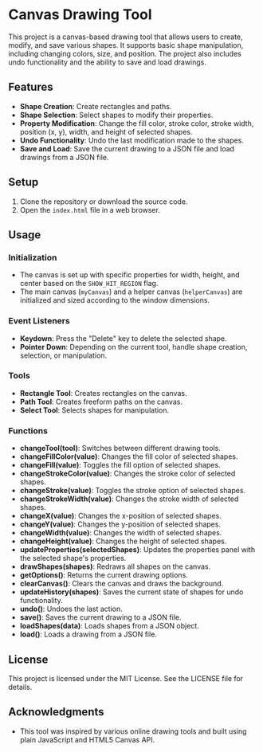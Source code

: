 # Canvas Drawing Tool

This project is a canvas-based drawing tool that allows users to create, modify, and save various shapes. It supports basic shape manipulation, including changing colors, size, and position. The project also includes undo functionality and the ability to save and load drawings.

## Features

- **Shape Creation**: Create rectangles and paths.
- **Shape Selection**: Select shapes to modify their properties.
- **Property Modification**: Change the fill color, stroke color, stroke width, position (x, y), width, and height of selected shapes.
- **Undo Functionality**: Undo the last modification made to the shapes.
- **Save and Load**: Save the current drawing to a JSON file and load drawings from a JSON file.

## Setup

1. Clone the repository or download the source code.
2. Open the `index.html` file in a web browser.

## Usage

### Initialization

- The canvas is set up with specific properties for width, height, and center based on the `SHOW_HIT_REGION` flag.
- The main canvas (`myCanvas`) and a helper canvas (`helperCanvas`) are initialized and sized according to the window dimensions.

### Event Listeners

- **Keydown**: Press the "Delete" key to delete the selected shape.
- **Pointer Down**: Depending on the current tool, handle shape creation, selection, or manipulation.

### Tools

- **Rectangle Tool**: Creates rectangles on the canvas.
- **Path Tool**: Creates freeform paths on the canvas.
- **Select Tool**: Selects shapes for manipulation.

### Functions

- **changeTool(tool)**: Switches between different drawing tools.
- **changeFillColor(value)**: Changes the fill color of selected shapes.
- **changeFill(value)**: Toggles the fill option of selected shapes.
- **changeStrokeColor(value)**: Changes the stroke color of selected shapes.
- **changeStroke(value)**: Toggles the stroke option of selected shapes.
- **changeStrokeWidth(value)**: Changes the stroke width of selected shapes.
- **changeX(value)**: Changes the x-position of selected shapes.
- **changeY(value)**: Changes the y-position of selected shapes.
- **changeWidth(value)**: Changes the width of selected shapes.
- **changeHeight(value)**: Changes the height of selected shapes.
- **updateProperties(selectedShapes)**: Updates the properties panel with the selected shape's properties.
- **drawShapes(shapes)**: Redraws all shapes on the canvas.
- **getOptions()**: Returns the current drawing options.
- **clearCanvas()**: Clears the canvas and draws the background.
- **updateHistory(shapes)**: Saves the current state of shapes for undo functionality.
- **undo()**: Undoes the last action.
- **save()**: Saves the current drawing to a JSON file.
- **loadShapes(data)**: Loads shapes from a JSON object.
- **load()**: Loads a drawing from a JSON file.

## License

This project is licensed under the MIT License. See the LICENSE file for details.

## Acknowledgments

- This tool was inspired by various online drawing tools and built using plain JavaScript and HTML5 Canvas API.
